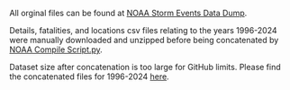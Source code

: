 All orginal files can be found at [NOAA Storm Events Data Dump](https://www.ncei.noaa.gov/pub/data/swdi/stormevents/csvfiles/).

Details, fatalities, and locations csv files relating to the years 1996-2024 were manually downloaded and unzipped before being concatenated by [NOAA Compile Script.py](https://github.com/adamlaycock/JustCommitProject/blob/main/data/NOAA%20Compile%20Script.py).

Dataset size after concatenation is too large for GitHub limits. 
Please find the concatenated files for 1996-2024 [here](https://drive.google.com/drive/folders/1GBYKf2U7KENUbPExLoedF3kvNTHPWNCQ?usp=sharing).

